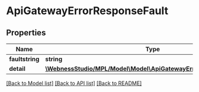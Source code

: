 # ApiGatewayErrorResponseFault

## Properties
Name | Type | Description | Notes
------------ | ------------- | ------------- | -------------
**faultstring** | **string** |  | [optional] 
**detail** | [**\WebnessStudio/MPL/Model\Model\ApiGatewayErrorResponseFaultDetail**](ApiGatewayErrorResponseFaultDetail.md) |  | [optional] 

[[Back to Model list]](../../README.md#documentation-for-models) [[Back to API list]](../../README.md#documentation-for-api-endpoints) [[Back to README]](../../README.md)

